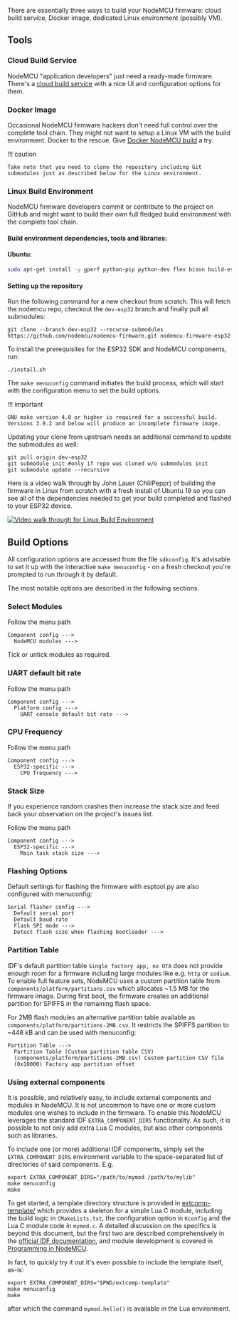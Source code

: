 There are essentially three ways to build your NodeMCU firmware: cloud build service, Docker image, dedicated Linux environment (possibly VM).

## Tools

### Cloud Build Service
NodeMCU "application developers" just need a ready-made firmware. There's a [cloud build service](https://nodemcu-build.com/) with a nice UI and configuration options for them.

### Docker Image
Occasional NodeMCU firmware hackers don't need full control over the complete tool chain. They might not want to setup a Linux VM with the build environment. Docker to the rescue. Give [Docker NodeMCU build](https://hub.docker.com/r/marcelstoer/nodemcu-build/) a try.

!!! caution

    Take note that you need to clone the repository including Git submodules just as described below for the Linux environment. 

### Linux Build Environment
NodeMCU firmware developers commit or contribute to the project on GitHub and might want to build their own full fledged build environment with the complete tool chain.

#### Build environment dependencies, tools and libraries:

#### Ubuntu:

```bash
sudo apt-get install -y gperf python-pip python-dev flex bison build-essential libssl-dev libffi-dev libncurses5-dev libncursesw5-dev libreadline-dev cmake
```

#### Setting up the repository

Run the following command for a new checkout from scratch. This will fetch the nodemcu repo, checkout the `dev-esp32` branch and finally pull all submodules:

```
git clone --branch dev-esp32 --recurse-submodules https://github.com/nodemcu/nodemcu-firmware.git nodemcu-firmware-esp32
```

To install the prerequisites for the ESP32 SDK and NodeMCU components, run:
```
./install.sh
```

The `make menuconfig` command initiates the build process, which will start with the configuration menu to set the build options.

!!! important

    GNU make version 4.0 or higher is required for a successful build. Versions 3.8.2 and below will produce an incomplete firmware image.

Updating your clone from upstream needs an additional command to update the submodules as well:

```
git pull origin dev-esp32
git submodule init #only if repo was cloned w/o submodules init
git submodule update --recursive
```

Here is a video walk through by John Lauer (ChiliPeppr) of building the firmware in Linux from scratch with a fresh install of Ubuntu 19 so you can see all of the dependencies needed to get your build completed and flashed to your ESP32 device.

[![Video walk through for Linux Build Environment](https://img.youtube.com/vi/x6CGECsioYg/0.jpg)](https://www.youtube.com/watch?v=x6CGECsioYg "Video walk through for Linux Build Environment")

## Build Options

All configuration options are accessed from the file `sdkconfig`. It's advisable to set it up with the interactive `make menuconfig` - on a fresh checkout you're prompted to run through it by default.

The most notable options are described in the following sections.

### Select Modules

Follow the menu path
```
Component config --->
  NodeMCU modules --->
```
Tick or untick modules as required.

### UART default bit rate

Follow the menu path
```
Component config --->
  Platform config --->
    UART console default bit rate --->
```

### CPU Frequency

Follow the menu path
```
Component config --->
  ESP32-specific --->
    CPU frequency --->
```

### Stack Size

If you experience random crashes then increase the stack size and feed back your observation on the project's issues list.

Follow the menu path
```
Component config --->
  ESP32-specific --->
    Main task stack size --->
```

### Flashing Options

Default settings for flashing the firmware with esptool.py are also configured with menuconfig:

```
Serial flasher config --->
  Default serial port
  Default baud rate
  Flash SPI mode --->
  Detect flash size when flashing bootloader --->
```

### Partition Table
IDF's default partition table `Single factory app, no OTA` does not provide enough room for a firmware including large modules like e.g. `http` or `sodium`. To enable full feature sets, NodeMCU uses a custom partition table from `components/platform/partitions.csv` which allocates ~1.5&nbsp;MB for the firmware image. During first boot, the firmware creates an additional partition for SPIFFS in the remaining flash space.

For 2MB flash modules an alternative partition table available as `components/platform/partitions-2MB.csv`. It restricts the SPIFFS partition to  ~448&nbsp;kB and can be used with menuconfig:

```
Partition Table --->
  Partition Table (Custom partition table CSV)
  (components/platform/partitions-2MB.csv) Custom partition CSV file
  (0x10000) Factory app partition offset
```

### Using external components

It is possible, and relatively easy, to include external components and modules in NodeMCU. It is not uncommon to have one or more custom modules one wishes to include in the firmware. To enable this NodeMCU leverages the standard IDF `EXTRA_COMPONENT_DIRS` functionality. As such, it is possible to not only add extra Lua C modules, but also other components such as libraries.

To include one (or more) additional IDF components, simply set the `EXTRA_COMPONENT_DIRS` environment variable to the space-separated list of directories of said components. E.g.

```
export EXTRA_COMPONENT_DIRS="/path/to/mymod /path/to/mylib"
make menuconfig
make
```

To get started, a template directory structure is provided in [extcomp-template/](../extcomp-template) which provides a skeleton for a simple Lua C module, including the build logic in `CMakeLists.txt`, the configuration option in `Kconfig` and the Lua C module code in `mymod.c`. A detailed discussion on the specifics is beyond this document, but the first two are described comprehensively in the [official IDF documentation](https://docs.espressif.com/projects/esp-idf/en/latest/esp32/api-guides/build-system.html), and module development is covered in [Programming in NodeMCU](nodemcu-pil.md).

In fact, to quickly try it out it's even possible to include the template itself, as-is:


```
export EXTRA_COMPONENT_DIRS="$PWD/extcomp-template"
make menuconfig
make
```

after which the command `mymod.hello()` is available in the Lua environment.
